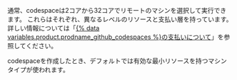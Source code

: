 通常、codespaceは2コアから32コアでリモートのマシンを選択して実行できます。 これらはそれぞれ、異なるレベルのリソースと支払い層を持っています。 詳しい情報については「[{% data variables.product.prodname_github_codespaces %}の支払いについて](/billing/managing-billing-for-github-codespaces/about-billing-for-github-codespaces)」を参照してください。

codespaceを作成したとき、デフォルトでは有効な最小リソースを持つマシンタイプが使われます。 
